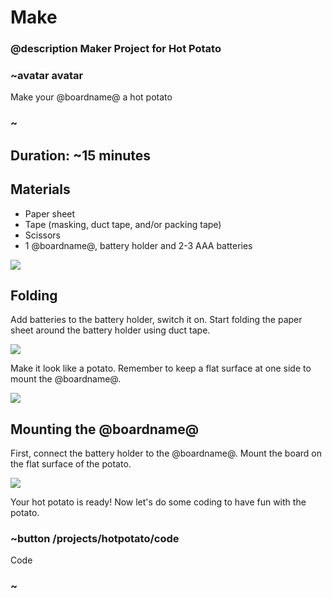 # Make

### @description Maker Project for Hot Potato

### ~avatar avatar

Make your @boardname@ a hot potato

### ~

## Duration: ~15 minutes

## Materials
* Paper sheet
* Tape (masking, duct tape, and/or packing tape)
* Scissors
* 1 @boardname@, battery holder and 2-3 AAA batteries

![](/static/cp/projects/hotpotato/step1.jpeg)

## Folding

Add batteries to the battery holder, switch it on. Start folding the paper sheet around the battery holder using duct tape. 

![](/static/cp/projects/hotpotato/step2.jpeg)

Make it look like a potato. Remember to keep a flat surface at one side to mount the @boardname@.

![](/static/cp/projects/hotpotato/step3.jpeg)

## Mounting the @boardname@

First, connect the battery holder to the @boardname@. Mount the board on the flat surface of the potato.

![](/static/cp/projects/hotpotato/laststep.jpeg)

Your hot potato is ready! Now let's do some coding to have fun with the potato.

### ~button /projects/hotpotato/code

Code

### ~
